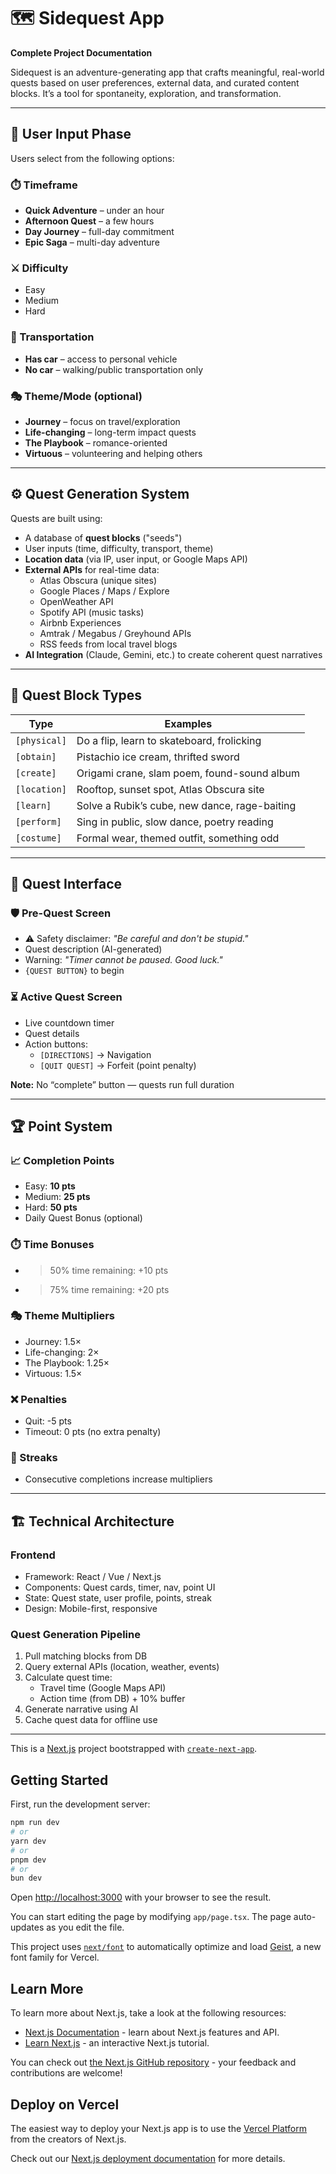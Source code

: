 # 🗺️ Sidequest App  
**Complete Project Documentation**

Sidequest is an adventure-generating app that crafts meaningful, real-world quests based on user preferences, external data, and curated content blocks. It’s a tool for spontaneity, exploration, and transformation.

---

## 🧭 User Input Phase

Users select from the following options:

### ⏱️ Timeframe
- **Quick Adventure** – under an hour  
- **Afternoon Quest** – a few hours  
- **Day Journey** – full-day commitment  
- **Epic Saga** – multi-day adventure  

### ⚔️ Difficulty
- Easy  
- Medium  
- Hard  

### 🚗 Transportation
- **Has car** – access to personal vehicle  
- **No car** – walking/public transportation only  

### 🎭 Theme/Mode (optional)
- **Journey** – focus on travel/exploration  
- **Life-changing** – long-term impact quests  
- **The Playbook** – romance-oriented  
- **Virtuous** – volunteering and helping others  

---

## ⚙️ Quest Generation System

Quests are built using:
- A database of **quest blocks** ("seeds")  
- User inputs (time, difficulty, transport, theme)  
- **Location data** (via IP, user input, or Google Maps API)  
- **External APIs** for real-time data:
  - Atlas Obscura (unique sites)  
  - Google Places / Maps / Explore  
  - OpenWeather API  
  - Spotify API (music tasks)  
  - Airbnb Experiences  
  - Amtrak / Megabus / Greyhound APIs  
  - RSS feeds from local travel blogs  
- **AI Integration** (Claude, Gemini, etc.) to create coherent quest narratives

---

## 🎲 Quest Block Types

| Type        | Examples                                      |
|-------------|-----------------------------------------------|
| `[physical]` | Do a flip, learn to skateboard, frolicking    |
| `[obtain]`   | Pistachio ice cream, thrifted sword            |
| `[create]`   | Origami crane, slam poem, found-sound album   |
| `[location]` | Rooftop, sunset spot, Atlas Obscura site      |
| `[learn]`    | Solve a Rubik’s cube, new dance, rage-baiting |
| `[perform]`  | Sing in public, slow dance, poetry reading    |
| `[costume]`  | Formal wear, themed outfit, something odd     |

---

## 🧪 Quest Interface

### 🛡️ Pre-Quest Screen
- ⚠️ Safety disclaimer: *"Be careful and don't be stupid."*  
- Quest description (AI-generated)  
- Warning: *"Timer cannot be paused. Good luck."*  
- `{QUEST BUTTON}` to begin

### ⏳ Active Quest Screen
- Live countdown timer  
- Quest details  
- Action buttons:  
  - `[DIRECTIONS]` → Navigation  
  - `[QUIT QUEST]` → Forfeit (point penalty)  

**Note:** No “complete” button — quests run full duration

---

## 🏆 Point System

### 📈 Completion Points
- Easy: **10 pts**  
- Medium: **25 pts**  
- Hard: **50 pts**  
- Daily Quest Bonus (optional)

### ⏱️ Time Bonuses
- >50% time remaining: +10 pts  
- >75% time remaining: +20 pts  

### 🎭 Theme Multipliers
- Journey: 1.5×  
- Life-changing: 2×  
- The Playbook: 1.25×  
- Virtuous: 1.5×  

### ❌ Penalties
- Quit: -5 pts  
- Timeout: 0 pts (no extra penalty)  

### 🔁 Streaks
- Consecutive completions increase multipliers

---

## 🏗️ Technical Architecture

### Frontend
- Framework: React / Vue / Next.js  
- Components: Quest cards, timer, nav, point UI  
- State: Quest state, user profile, points, streak  
- Design: Mobile-first, responsive  

### Quest Generation Pipeline
1. Pull matching blocks from DB  
2. Query external APIs (location, weather, events)  
3. Calculate quest time:
   - Travel time (Google Maps API)  
   - Action time (from DB) + 10% buffer  
4. Generate narrative using AI  
5. Cache quest data for offline use  

---


This is a [Next.js](https://nextjs.org) project bootstrapped with [`create-next-app`](https://nextjs.org/docs/app/api-reference/cli/create-next-app).

## Getting Started

First, run the development server:

```bash
npm run dev
# or
yarn dev
# or
pnpm dev
# or
bun dev
```

Open [http://localhost:3000](http://localhost:3000) with your browser to see the result.

You can start editing the page by modifying `app/page.tsx`. The page auto-updates as you edit the file.

This project uses [`next/font`](https://nextjs.org/docs/app/building-your-application/optimizing/fonts) to automatically optimize and load [Geist](https://vercel.com/font), a new font family for Vercel.

## Learn More

To learn more about Next.js, take a look at the following resources:

- [Next.js Documentation](https://nextjs.org/docs) - learn about Next.js features and API.
- [Learn Next.js](https://nextjs.org/learn) - an interactive Next.js tutorial.

You can check out [the Next.js GitHub repository](https://github.com/vercel/next.js) - your feedback and contributions are welcome!

## Deploy on Vercel

The easiest way to deploy your Next.js app is to use the [Vercel Platform](https://vercel.com/new?utm_medium=default-template&filter=next.js&utm_source=create-next-app&utm_campaign=create-next-app-readme) from the creators of Next.js.

Check out our [Next.js deployment documentation](https://nextjs.org/docs/app/building-your-application/deploying) for more details.
